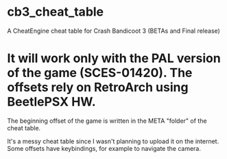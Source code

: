 # cb3_cheat_table
A CheatEngine cheat table for Crash Bandicoot 3 (BETAs and Final release)

# It will work only with the PAL version of the game (SCES-01420). The offsets rely on RetroArch using BeetlePSX HW.
The beginning offset of the game is written in the META "folder" of the cheat table.

It's a messy cheat table since I wasn't planning to upload it on the internet.
Some offsets have keybindings, for example to navigate the camera.

